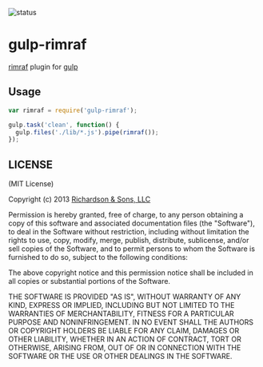 ![status](https://secure.travis-ci.org/robrich/gulp-rimraf.png?branch=master)

gulp-rimraf
===========

[rimraf](https://github.com/isaacs/rimraf) plugin for [gulp](https://github.com/wearefractal/gulp)

Usage
-----

```javascript
var rimraf = require('gulp-rimraf');

gulp.task('clean', function() {
  gulp.files('./lib/*.js').pipe(rimraf());
});
```

LICENSE
-------

(MIT License)

Copyright (c) 2013 [Richardson & Sons, LLC](http://richardsonandsons.com/)

Permission is hereby granted, free of charge, to any person obtaining
a copy of this software and associated documentation files (the
"Software"), to deal in the Software without restriction, including
without limitation the rights to use, copy, modify, merge, publish,
distribute, sublicense, and/or sell copies of the Software, and to
permit persons to whom the Software is furnished to do so, subject to
the following conditions:

The above copyright notice and this permission notice shall be
included in all copies or substantial portions of the Software.

THE SOFTWARE IS PROVIDED "AS IS", WITHOUT WARRANTY OF ANY KIND,
EXPRESS OR IMPLIED, INCLUDING BUT NOT LIMITED TO THE WARRANTIES OF
MERCHANTABILITY, FITNESS FOR A PARTICULAR PURPOSE AND
NONINFRINGEMENT. IN NO EVENT SHALL THE AUTHORS OR COPYRIGHT HOLDERS BE
LIABLE FOR ANY CLAIM, DAMAGES OR OTHER LIABILITY, WHETHER IN AN ACTION
OF CONTRACT, TORT OR OTHERWISE, ARISING FROM, OUT OF OR IN CONNECTION
WITH THE SOFTWARE OR THE USE OR OTHER DEALINGS IN THE SOFTWARE.
